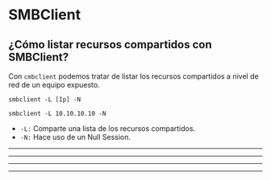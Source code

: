 # SMBClient

## ¿Cómo listar recursos compartidos con SMBClient?

Con `cmbclient` podemos tratar de listar los recursos compartidos a nivel de red de un equipo expuesto.

    smbclient -L [Ip] -N

    smbclient -L 10.10.10.10 -N
    
* `-L:` Comparte una lista de los recursos compartidos.
* `-N:` Hace uso de un Null Session.

---
---
  
    
<html lang="en">
<head>
  
</head>
<body>

<script src="https://utteranc.es/client.js"
    repo="F1r0x/gestion-comentarios"
    issue-term="pathname"
    theme="github-light"
    crossorigin="anonymous"
    async>
</script>
          
    
  </body>
</html>
  
  
---
---
